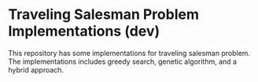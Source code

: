 # Traveling Salesman Problem Implementations (dev)
This repository has some implementations for traveling salesman problem. The implementations includes greedy search, genetic algorithm, and a hybrid approach.
